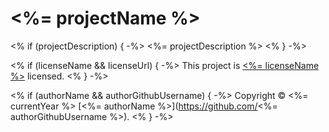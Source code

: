 # <%= projectName %>

<% if (projectDescription) { -%>
<%= projectDescription %>
<% } -%>

<% if (licenseName && licenseUrl) { -%>
This project is [<%= licenseName %>](<%= licenseUrl %>) licensed.
<% } -%>

<% if (authorName && authorGithubUsername) { -%>
Copyright © <%= currentYear %> [<%= authorName %>](https://github.com/<%= authorGithubUsername %>).
<% } -%>
